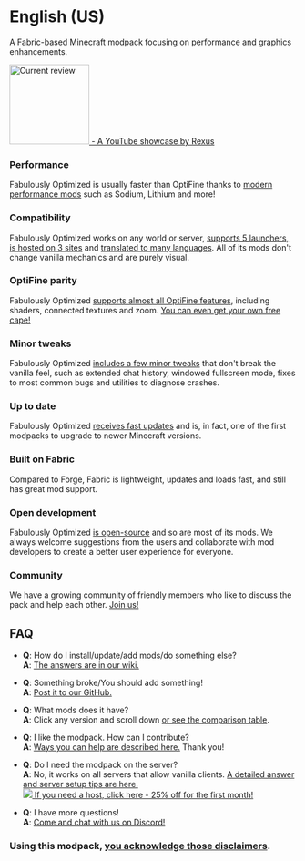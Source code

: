 <!-- Use your language name, in your language as the title. Append the country in parentheses, if your language has regional variants. -->
# English (US)
<!-- Since EN-US is supposed to be the "default" description, omit this header when pasting to distribution platforms -->

A Fabric-based Minecraft modpack focusing on performance and graphics enhancements.

<a href="https://www.youtube.com/watch?v=bb8G9X5Q_4I"><img src="https://img.youtube.com/vi/bb8G9X5Q_4I/maxresdefault.jpg" alt="Current review" height="140"/> - A YouTube showcase by Rexus</a>

### Performance

Fabulously Optimized is usually faster than OptiFine thanks to [modern performance mods][1] such as Sodium, Lithium and more!

### Compatibility

Fabulously Optimized works on any world or server, [supports 5 launchers, is hosted on 3 sites][6] and [translated to many languages][7]. All of its mods don't change vanilla mechanics and are purely visual.

### OptiFine parity

Fabulously Optimized [supports almost all OptiFine features][2], including shaders, connected textures and zoom. [You can even get your own free cape!][3]

### Minor tweaks

Fabulously Optimized [includes a few minor tweaks][4] that don't break the vanilla feel, such as extended chat history, windowed fullscreen mode, fixes to most common bugs and utilities to diagnose crashes.

### Up to date

Fabulously Optimized [receives fast updates][5] and is, in fact, one of the first modpacks to upgrade to newer Minecraft versions.

### Built on Fabric

Compared to Forge, Fabric is lightweight, updates and loads fast, and still has great mod support.

### Open development

Fabulously Optimized [is open-source][8] and so are most of its mods. We always welcome suggestions from the users and collaborate with mod developers to create a better user experience for everyone.

### Community

We have a growing community of friendly members who like to discuss the pack and help each other. [Join us!][10]

## FAQ

- **Q**: How do I install/update/add mods/do something else?  
 **A**: [The answers are in our wiki.][11]
 
- **Q**: Something broke/You should add something!  
 **A**: [Post it to our GitHub.][8]
 
- **Q**: What mods does it have?   
 **A**: Click any version and scroll down [or see the comparison table][12].

- **Q**: I like the modpack. How can I contribute?  
 **A**: [Ways you can help are described here.][16] Thank you!

- **Q**: Do I need the modpack on the server?  
 **A**: No, it works on all servers that allow vanilla clients. [A detailed answer and server setup tips are here.][13]  
 [![](https://i.ibb.co/gr9mSxW/image.png) If you need a host, click here - 25% off for the first month!][14]

- **Q**: I have more questions!  
 **A**: [Come and chat with us on Discord!][10]

### Using this modpack, [you acknowledge those disclaimers][15].

[1]: https://github.com/Fabulously-Optimized/fabulously-optimized/blob/main/INCLUDED-MODS.md#smooth
[2]: https://fabulously-optimized.gitbook.io/modpack/readme/give-up-optifine
[3]: https://fabulously-optimized.gitbook.io/modpack/readme/free-cape
[4]: https://github.com/Fabulously-Optimized/fabulously-optimized/blob/main/INCLUDED-MODS.md#functional
[5]: https://github.com/Fabulously-Optimized/fabulously-optimized/blob/main/CHANGELOG.md
[6]: https://github.com/Fabulously-Optimized/fabulously-optimized#downloads
[7]: https://fabulously-optimized.gitbook.io/modpack/readme/language-support
[8]: https://github.com/Fabulously-Optimized/fabulously-optimized
[9]: https://github.com/Fabulously-Optimized/fabulously-optimized/issues/257
[10]: https://discord.gg/yxaXtaQqdB
[11]: https://fabulously-optimized.gitbook.io/modpack/
[12]: https://github.com/Fabulously-Optimized/fabulously-optimized/blob/main/INCLUDED-MODS.md
[13]: https://fabulously-optimized.gitbook.io/modpack/readme/server-setup
[14]: https://www.bisecthosting.com/clients/aff.php?aff=2604
[15]: https://github.com/Fabulously-Optimized/fabulously-optimized#disclaimers
[16]: https://github.com/Fabulously-Optimized/fabulously-optimized/blob/main/CONTRIBUTING.md
